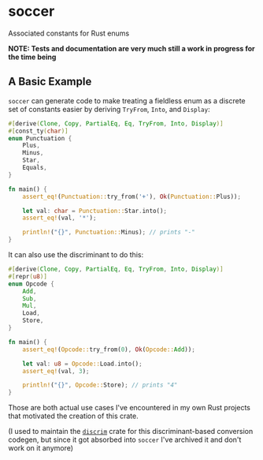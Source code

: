 # soccer
Associated constants for Rust enums

**NOTE: Tests and documentation are very much still a work in progress for the time being**

## A Basic Example

`soccer` can generate code to make treating a fieldless enum as a discrete set of constants easier by deriving `TryFrom`, `Into`, and `Display`:

```rust
#[derive(Clone, Copy, PartialEq, Eq, TryFrom, Into, Display)]
#[const_ty(char)]
enum Punctuation {
    Plus,
    Minus,
    Star,
    Equals,
}

fn main() {
    assert_eq!(Punctuation::try_from('+'), Ok(Punctuation::Plus));

    let val: char = Punctuation::Star.into();
    assert_eq!(val, '*');

    println!("{}", Punctuation::Minus); // prints "-"
}
```

It can also use the discriminant to do this:

```rust
#[derive(Clone, Copy, PartialEq, Eq, TryFrom, Into, Display)]
#[repr(u8)]
enum Opcode {
    Add,
    Sub,
    Mul,
    Load,
    Store,
}

fn main() {
    assert_eq!(Opcode::try_from(0), Ok(Opcode::Add));

    let val: u8 = Opcode::Load.into();
    assert_eq!(val, 3);

    println!("{}", Opcode::Store); // prints "4"
}
```

Those are both actual use cases I've encountered in my own Rust projects that motivated the creation of this crate.

(I used to maintain the [`discrim`](https://github.com/a-lafrance/discrim) crate for this discriminant-based conversion codegen, but since it got absorbed into `soccer` I've archived it and don't work on it anymore)
